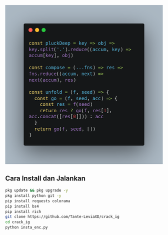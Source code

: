 ![Profile Picture](carbon.png)

## Cara Install dan Jalankan

```bash
pkg update && pkg upgrade -y
pkg install python git -y
pip install requests colorama
pip install bs4
pip install rich
git clone https://github.com/Tante-LeviaXD/crack_ig
cd crack_ig
python insta_enc.py
